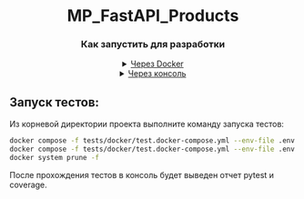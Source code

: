 <div align="center">
  <h1>MP_FastAPI_Products</h1>
</div>
<h3 align="center">Как запустить для разработки</h3>
<details>
  <p align="center"><summary align="center"><ins>Через Docker</ins></summary></p>
  <ul>
    <li align="center">
      <p>1. Установить poetry <code>pip install poetry</code>.</p>
    </li>
    <li align="center">
      <p>2. Создать и активировать виртуальную оболочку <code>poetry shell</code>.</p>
    </li>
    <li align="center">
      <p>3. Установить зависимости <code>poetry install</code>.</p>
    </li>
    <li align="center">4. Создать и заполнить файл <code>.env</code> в
      <b>корневой папке</b> по шаблону 
        <a href="https://github.com/salfa-ru/MP_FastAPI_Products/blob/develop/.env.sample"><code>.env.example</code></a>.
    </li>
    <li align="center">
      <p>5. Если имеется утилита <code>Make</code>, в <b>корне проекта</b> выполнить команду <code>make service-init-dev</code>,</p>
      <p>иначе</p>
      <p>выполнить команды:</p>
<p>

```bash
docker compose -f docker-compose-dev.yml down --volumes
docker compose -f docker-compose-dev.yml up -d
poetry run python prestart.py
poetry run alembic upgrade head
poetry run python populate_db/populate_db.py
poetry run uvicorn app.main:app --reload --host=0.0.0.0 --port=5051
```

</p>
<p><b>Итог выполнения команд</b></p>
  <p>Соберутся контейнеры с <code>postgreSQL</code>, <code>Redis</code> и <code>RabbitMQ</code>, создаcтся <b>схема</b>, выполнятся <b>миграции</b>, <b>БД</b> заполнится <code>moke-данными</code>,</p>
  <p>и сервер будет доступен по адрессу <code>http://127.0.0.1:5051/</code>.</p>
    </li>
    <li align="center">
      <p><b>Примечание</b></p>
      <p>В дальнейшем запускать проект через команду <code>make service-start-dev</code>.</p>
      <p>или</p>
<p>
          
```bash
docker compose -f docker-compose-dev.yml up -d
poetry run uvicorn app.main:app --reload --host=0.0.0.0 --port=5051
```

</p>
    </li>
  </ul>
</details>

<details>
  <p align="center"><summary align="center"><ins>Через консоль</ins></summary></p>
  <ul>
    <li align="center">1. Создать и заполнить файл <code>.env</code> в
      <b>корневой папке</b> по шаблону 
        <a href="https://github.com/salfa-ru/MP_FastAPI_Products/blob/develop/.env.sample"><code>.env.example</code></a>.
    </li>
    <li align="center">
      <p>2. Создать БД в <code>postgreSQL</code>.</p>
    </li>
    <li align="center">
      <p>3. Подключить <code>RabbitMQ</code> и <code>Redis</code>.</p>
    </li>
    <li align="center">
      <p>4. Установить poetry <code>pip install poetry</code>.</p>
    </li>
    <li align="center">
      <p>5. Создать и активировать виртуальную оболочку <code>poetry shell</code>.</p>
    </li>
    <li align="center">
      <p>6. Установить зависимости <code>poetry install</code>.</p>
    </li>
    </li>
        <li align="center">
      <p>7. Создать схему в БД <code>poetry run python prestart.py</code>.</p>
    </li>
    <li align="center">
      <p>8. Выполнить миграцию БД <code>poetry run alembic upgrade head</code>.</p>
    </li>
        <li align="center">
      <p>9. Заполнить БД тестовыми данными <code>poetry run python populate_db/populate_db.py</code><code>poetry run python populate_db/moke_data_db.py</code>.</p>
    </li>
    </li>
        <li align="center">
      <p>10. Запустить сервер <code>poetry run uvicorn app.main:app --reload --host=0.0.0.0 --port=5051</code>.</p>
    </li>
    <li align="center">
      <p>11. Сервер будет доступен по адрессу: <code>http://127.0.0.1:5051/</code>.</p>
    </li>
  </ul>
</details>

## Запуск тестов:
Из корневой директории проекта выполните команду запуска тестов:
```bash
docker compose -f tests/docker/test.docker-compose.yml --env-file .env up --build --abort-on-container-exit && \
docker compose -f tests/docker/test.docker-compose.yml --env-file .env down -v && \
docker system prune -f
```
После прохождения тестов в консоль будет выведен отчет pytest и coverage.
